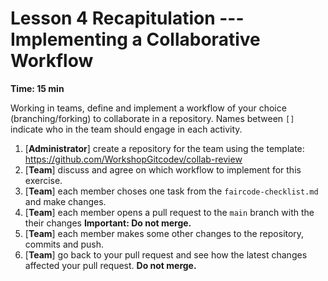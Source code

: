 
# Lesson 4 Recapitulation --- Implementing a Collaborative Workflow 
**Time: 15 min**

Working in teams, define and implement a workflow of your choice (branching/forking) to collaborate in a repository. Names between `[]` indicate who in the team should engage in each activity.

1. [**Administrator**] create a repository for the team using the template: https://github.com/WorkshopGitcodev/collab-review
2. [**Team**] discuss and agree on which workflow to implement for this exercise.
3. [**Team**] each member choses one task from the `faircode-checklist.md` and make changes.
4. [**Team**] each member opens a pull request to the `main` branch with the their changes **Important: Do not merge.**
5. [**Team**] each member makes some other changes to the repository, commits and push. 
6. [**Team**] go back to your pull request and see how the latest changes affected your pull request. **Do not merge.**
